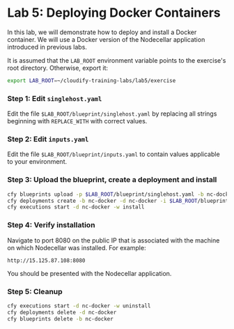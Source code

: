 # Lab 5: Deploying Docker Containers

In this lab, we will demonstrate how to deploy and install a Docker container. We will use a Docker version of the Nodecellar application introduced in previous labs.

It is assumed that the `LAB_ROOT` environment variable points to the exercise's root directory. Otherwise, export it:

```bash
export LAB_ROOT=~/cloudify-training-labs/lab5/exercise
```

### Step 1: Edit `singlehost.yaml`

Edit the file `$LAB_ROOT/blueprint/singlehost.yaml` by replacing all strings beginning with `REPLACE_WITH` with correct values.

### Step 2: Edit `inputs.yaml`

Edit the file `$LAB_ROOT/blueprint/inputs.yaml` to contain values applicable to your environment.

### Step 3: Upload the blueprint, create a deployment and install

```bash
cfy blueprints upload -p $LAB_ROOT/blueprint/singlehost.yaml -b nc-docker
cfy deployments create -b nc-docker -d nc-docker -i $LAB_ROOT/blueprint/inputs.yaml
cfy executions start -d nc-docker -w install
```

### Step 4: Verify installation

Navigate to port 8080 on the public IP that is associated with the machine on which Nodecellar was installed. For example:

```
http://15.125.87.108:8080
```

You should be presented with the Nodecellar application.

### Step 5: Cleanup

```bash
cfy executions start -d nc-docker -w uninstall
cfy deployments delete -d nc-docker
cfy blueprints delete -b nc-docker
```